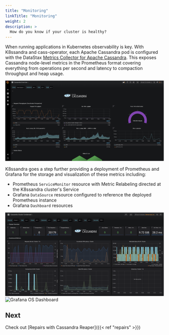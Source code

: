 ```yaml
---
title: "Monitoring"
linkTitle: "Monitoring"
weight: 2
description: >
  How do you know if your cluster is healthy?
---
```


When running applications in Kubernetes observability is key. With K8ssandra and cass-operator, each Apache Cassandra pod is configured with the DataStax [Metrics Collector for Apache Cassandra](https://github.com/datastax/metric-collector-for-apache-cassandra). This exposes Cassandra node-level metrics in the Prometheus format covering everything from operations per second and latency to compaction throughput and heap usage.

![Grafana Overview](grafana-overview.png)

K8ssandra goes a step further providing a deployment of Prometheus and Grafana for the storage and visualization of these metrics including:

* Prometheus `ServiceMonitor` resource with Metric Relabeling directed at the K8ssandra cluster's Service
* Grafana `DataSource` resource configured to reference the deployed Prometheus instance
* Grafana `Dashboard` resources

![Grafana Cluster](grafana-cluster.png)
![Grafana OS Dashboard](grafana-os.png)

## Next

Check out [Repairs with Cassandra Reaper]({{< ref "repairs" >}})
